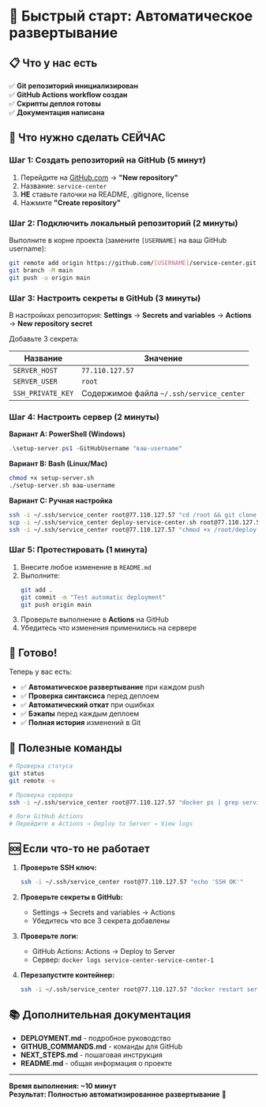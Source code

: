 # 🚀 Быстрый старт: Автоматическое развертывание

## 📋 Что у нас есть

✅ **Git репозиторий инициализирован**  
✅ **GitHub Actions workflow создан**  
✅ **Скрипты деплоя готовы**  
✅ **Документация написана**  

## 🎯 Что нужно сделать СЕЙЧАС

### Шаг 1: Создать репозиторий на GitHub (5 минут)

1. Перейдите на [GitHub.com](https://github.com) → **"New repository"**
2. Название: `service-center`
3. **НЕ** ставьте галочки на README, .gitignore, license
4. Нажмите **"Create repository"**

### Шаг 2: Подключить локальный репозиторий (2 минуты)

Выполните в корне проекта (замените `[USERNAME]` на ваш GitHub username):

```bash
git remote add origin https://github.com/[USERNAME]/service-center.git
git branch -M main
git push -u origin main
```

### Шаг 3: Настроить секреты в GitHub (3 минуты)

В настройках репозитория: **Settings** → **Secrets and variables** → **Actions** → **New repository secret**

Добавьте 3 секрета:

| Название | Значение |
|----------|----------|
| `SERVER_HOST` | `77.110.127.57` |
| `SERVER_USER` | `root` |
| `SSH_PRIVATE_KEY` | Содержимое файла `~/.ssh/service_center` |

### Шаг 4: Настроить сервер (2 минуты)

**Вариант A: PowerShell (Windows)**
```powershell
.\setup-server.ps1 -GitHubUsername "ваш-username"
```

**Вариант B: Bash (Linux/Mac)**
```bash
chmod +x setup-server.sh
./setup-server.sh ваш-username
```

**Вариант C: Ручная настройка**
```bash
ssh -i ~/.ssh/service_center root@77.110.127.57 "cd /root && git clone https://github.com/ваш-username/service-center.git"
scp -i ~/.ssh/service_center deploy-service-center.sh root@77.110.127.57:/root/
ssh -i ~/.ssh/service_center root@77.110.127.57 "chmod +x /root/deploy-service-center.sh"
```

### Шаг 5: Протестировать (1 минута)

1. Внесите любое изменение в `README.md`
2. Выполните:
   ```bash
   git add .
   git commit -m "Test automatic deployment"
   git push origin main
   ```
3. Проверьте выполнение в **Actions** на GitHub
4. Убедитесь что изменения применились на сервере

## 🎉 Готово!

Теперь у вас есть:
- ✅ **Автоматическое развертывание** при каждом push
- ✅ **Проверка синтаксиса** перед деплоем  
- ✅ **Автоматический откат** при ошибках
- ✅ **Бэкапы** перед каждым деплоем
- ✅ **Полная история** изменений в Git

## 🔧 Полезные команды

```bash
# Проверка статуса
git status
git remote -v

# Проверка сервера
ssh -i ~/.ssh/service_center root@77.110.127.57 "docker ps | grep service-center"

# Логи GitHub Actions
# Перейдите в Actions → Deploy to Server → View logs
```

## 🆘 Если что-то не работает

1. **Проверьте SSH ключ:**
   ```bash
   ssh -i ~/.ssh/service_center root@77.110.127.57 "echo 'SSH OK'"
   ```

2. **Проверьте секреты в GitHub:**
   - Settings → Secrets and variables → Actions
   - Убедитесь что все 3 секрета добавлены

3. **Проверьте логи:**
   - GitHub Actions: Actions → Deploy to Server
   - Сервер: `docker logs service-center-service-center-1`

4. **Перезапустите контейнер:**
   ```bash
   ssh -i ~/.ssh/service_center root@77.110.127.57 "docker restart service-center-service-center-1"
   ```

## 📚 Дополнительная документация

- **DEPLOYMENT.md** - подробное руководство
- **GITHUB_COMMANDS.md** - команды для GitHub
- **NEXT_STEPS.md** - пошаговая инструкция
- **README.md** - общая информация о проекте

---

**Время выполнения: ~10 минут**  
**Результат: Полностью автоматизированное развертывание** 🚀
